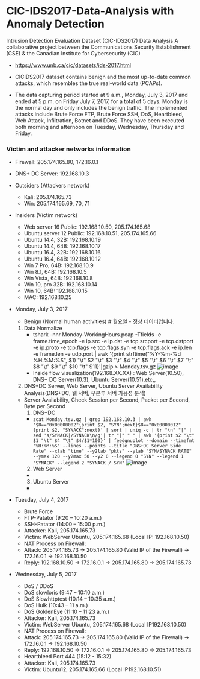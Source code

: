 # CIC-IDS2017-Data-Analysis with Anomaly Detection
Intrusion Detection Evaluation Dataset (CIC-IDS2017) Data Analysis
A collaborative project between the Communications Security Establishment (CSE) & the Canadian Institute for Cybersecurity (CIC)
- https://www.unb.ca/cic/datasets/ids-2017.html

* CICIDS2017 dataset contains benign and the most up-to-date common attacks, which resembles the true real-world data (PCAPs).

* The data capturing period started at 9 a.m., Monday, July 3, 2017 and ended at 5 p.m. on Friday July 7, 2017, for a total of 5 days. Monday is the normal day and only includes the benign traffic. The implemented attacks include Brute Force FTP, Brute Force SSH, DoS, Heartbleed, Web Attack, Infiltration, Botnet and DDoS. They have been executed both morning and afternoon on Tuesday, Wednesday, Thursday and Friday.

### Victim and attacker networks information

* Firewall: 205.174.165.80, 172.16.0.1

* DNS+ DC Server: 192.168.10.3

* Outsiders (Attackers network)
  - Kali: 205.174.165.73
  - Win: 205.174.165.69, 70, 71
* Insiders (Victim network)
  - Web server 16 Public: 192.168.10.50, 205.174.165.68
  - Ubuntu server 12 Public: 192.168.10.51, 205.174.165.66
  - Ubuntu 14.4, 32B: 192.168.10.19
  - Ubuntu 14.4, 64B: 192.168.10.17
  - Ubuntu 16.4, 32B: 192.168.10.16
  - Ubuntu 16.4, 64B: 192.168.10.12
  - Win 7 Pro, 64B: 192.168.10.9
  - Win 8.1, 64B: 192.168.10.5
  - Win Vista, 64B: 192.168.10.8
  - Win 10, pro 32B: 192.168.10.14
  - Win 10, 64B: 192.168.10.15
  - MAC: 192.168.10.25

* Monday, July 3, 2017
   - Benign (Normal human activities) # 월요일 - 정상 데이터입니다.
   1. Data Normalize
      - tshark -nnr Monday-WorkingHours.pcap -Tfields -e frame.time_epoch -e ip.src -e ip.dst -e tcp.srcport -e tcp.dstport -e ip.proto -e tcp.flags -e tcp.flags.syn -e tcp.flags.ack -e ip.len -e frame.len -e udp.port | awk '{print strftime("%Y-%m-%d %H:%M:%S", $1) "\t" $2 "\t" $3 "\t" $4 "\t" $5 "\t" $6 "\t" $7 "\t" $8 "\t" $9 "\t" $10 "\t" $11}'|gzip > Monday.tsv.gz
 ![image](https://user-images.githubusercontent.com/47383452/142409135-35a1d163-b21b-4937-a350-019b66becde6.png)
      - Inside flow visualization(192.168.XX.XX) : Web Server(10.50), DNS+ DC Server(10.3), Ubuntu Server(10.51),etc,,
   2. DNS+DC Server, Web Server, Ubuntu Server Availability Analysis(DNS+DC, 웹 서버, 우분투 서버 가용성 분석)
   - Server Availability, Check Session per Second, Packet per Second, Byte per Second
     1) DNS+DC
      * ```zcat Monday.tsv.gz | grep 192.168.10.3 | awk '$8=="0x00000002"{print $2, "SYN";next}$8=="0x00000012"{print $2, "SYNACK";next}' | sort | uniq -c | tr "\n" "|" | sed 's/SYNACK|/SYNACK\n/g'| tr "|" " " | awk '{print $2 "\t" $1 "\t" $4 "\t" $4/$1*100}' | feedgnuplot --domain --timefmt "%H:%M:%S" --lines --points --title "DNS+DC Server Side Rate" --xlab "time" --y2lab "pkts" --ylab "SYN/SYNACK RATE" --ymax 120 --y2max 50 --y2 0 --legend 0 "SYN" --legend 1 "SYNACK" --legend 2 "SYNACK / SYN"```
![image](https://user-images.githubusercontent.com/47383452/142415540-b92cb635-2348-46e8-83f1-b4cc0d4313af.png)
     2) Web Server
       * 
     3) Ubuntu Server
       * 
* Tuesday, July 4, 2017
  - Brute Force
  - FTP-Patator (9:20 – 10:20 a.m.)
  - SSH-Patator (14:00 – 15:00 p.m.)
  - Attacker: Kali, 205.174.165.73
  - Victim: WebServer Ubuntu, 205.174.165.68 (Local IP: 192.168.10.50)
  - NAT Process on Firewall:
  - Attack: 205.174.165.73 -> 205.174.165.80 (Valid IP of the Firewall) -> 172.16.0.1 -> 192.168.10.50
  - Reply: 192.168.10.50 -> 172.16.0.1 -> 205.174.165.80 -> 205.174.165.73
* Wednesday, July 5, 2017
   - DoS / DDoS
   - DoS slowloris (9:47 – 10:10 a.m.)
   - DoS Slowhttptest (10:14 – 10:35 a.m.)
   - DoS Hulk (10:43 – 11 a.m.)
   - DoS GoldenEye (11:10 – 11:23 a.m.)
   - Attacker: Kali, 205.174.165.73
   - Victim: WebServer Ubuntu, 205.174.165.68 (Local IP192.168.10.50)
   - NAT Process on Firewall:
   - Attack: 205.174.165.73 -> 205.174.165.80 (Valid IP of the Firewall) -> 172.16.0.1 -> 192.168.10.50
   - Reply: 192.168.10.50 -> 172.16.0.1 -> 205.174.165.80 -> 205.174.165.73
   - Heartbleed Port 444 (15:12 - 15:32)
   - Attacker: Kali, 205.174.165.73
   - Victim: Ubuntu12, 205.174.165.66 (Local IP192.168.10.51)
